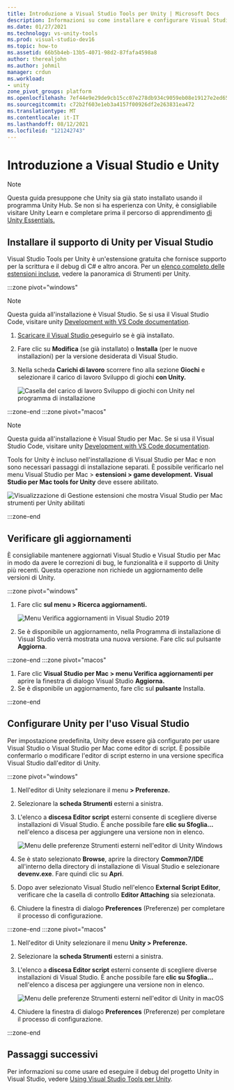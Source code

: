 ```yaml
---
title: Introduzione a Visual Studio Tools per Unity | Microsoft Docs
description: Informazioni su come installare e configurare Visual Studio per lo sviluppo di Unity.
ms.date: 01/27/2021
ms.technology: vs-unity-tools
ms.prod: visual-studio-dev16
ms.topic: how-to
ms.assetid: 66b5b4eb-13b5-4071-98d2-87fafa4598a8
author: therealjohn
ms.author: johmil
manager: crdun
ms.workload:
- unity
zone_pivot_groups: platform
ms.openlocfilehash: 7ef44e9e29de9cb15cc07e278db934c9059eb08e19127e2ed65325f39096059b
ms.sourcegitcommit: c72b2f603e1eb3a4157f00926df2e263831ea472
ms.translationtype: MT
ms.contentlocale: it-IT
ms.lasthandoff: 08/12/2021
ms.locfileid: "121242743"
---
```

# <a name="get-started-with-visual-studio-and-unity"></a>Introduzione a Visual Studio e Unity

> [!NOTE]
> Questa guida presuppone che Unity sia già stato installato usando il programma Unity Hub. Se non si ha esperienza con Unity, è consigliabile visitare Unity Learn e completare prima il percorso di apprendimento [di Unity Essentials.](https://learn.unity.com/pathway/unity-essentials)

## <a name="install-unity-support-for-visual-studio"></a>Installare il supporto di Unity per Visual Studio

Visual Studio Tools per Unity è un'estensione gratuita che fornisce supporto per la scrittura e il debug di C# e altro ancora. Per un [elenco completo delle estensioni incluse,](./visual-studio-tools-for-unity.md) vedere la panoramica di Strumenti per Unity.

:::zone pivot="windows"

> [!NOTE]
> Questa guida all'installazione è Visual Studio. Se si usa il Visual Studio Code, visitare unity [Development with VS Code documentation](https://code.visualstudio.com/docs/other/unity).

1. [Scaricare il Visual Studio o](/visualstudio/install/install-visual-studio.md)eseguirlo se è già installato.
2. Fare clic su **Modifica** (se già installato) o **Installa** (per le nuove installazioni) per la versione desiderata di Visual Studio.
3. Nella scheda **Carichi di lavoro** scorrere fino alla sezione **Giochi** e selezionare il carico di lavoro Sviluppo di giochi **con Unity.**

    ![Casella del carico di lavoro Sviluppo di giochi con Unity nel programma di installazione](../media/vs/unity-workload.png)

:::zone-end
:::zone pivot="macos"

> [!NOTE]
> Questa guida all'installazione è Visual Studio per Mac. Se si usa il Visual Studio Code, visitare unity [Development with VS Code documentation](https://code.visualstudio.com/docs/other/unity).

Tools for Unity è incluso nell'installazione di Visual Studio per Mac e non sono necessari passaggi di installazione separati. È possibile verificarlo nel menu Visual Studio per Mac > **estensioni > game development.** **Visual Studio per Mac tools for Unity** deve essere abilitato.

![Visualizzazione di Gestione estensioni che mostra Visual Studio per Mac strumenti per Unity abilitati](../media/vsm/unity-workload.png)

:::zone-end

## <a name="check-for-updates"></a>Verificare gli aggiornamenti

È consigliabile mantenere aggiornati Visual Studio e Visual Studio per Mac in modo da avere le correzioni di bug, le funzionalità e il supporto di Unity più recenti. Questa operazione non richiede un aggiornamento delle versioni di Unity.

:::zone pivot="windows"

1. Fare clic **sul menu > Ricerca aggiornamenti.**

    ![Menu Verifica aggiornamenti in Visual Studio 2019](../media/vs/check-for-updates.png)

2. Se è disponibile un aggiornamento, nella Programma di installazione di Visual Studio verrà mostrata una nuova versione. Fare clic sul pulsante **Aggiorna**.

:::zone-end
:::zone pivot="macos"

1. Fare clic **Visual Studio per Mac > menu Verifica aggiornamenti per** aprire la finestra di dialogo Visual Studio **Aggiorna.**
2. Se è disponibile un aggiornamento, fare clic sul **pulsante** Installa.

:::zone-end

## <a name="configure-unity-to-use-visual-studio"></a>Configurare Unity per l'uso Visual Studio

Per impostazione predefinita, Unity deve essere già configurato per usare Visual Studio o Visual Studio per Mac come editor di script. È possibile confermarlo o modificare l'editor di script esterno in una versione specifica Visual Studio dall'editor di Unity.

:::zone pivot="windows"

1. Nell'editor di Unity selezionare il menu **> Preferenze.**
2. Selezionare la **scheda Strumenti** esterni a sinistra.
3. L'elenco a **discesa Editor script** esterni consente di scegliere diverse installazioni di Visual Studio. È anche possibile fare **clic su Sfoglia...** nell'elenco a discesa per aggiungere una versione non in elenco.

    ![Menu delle preferenze Strumenti esterni nell'editor di Unity Windows](../media/vs/preferences-external-tools.png)

4. Se è stato selezionato **Browse**, aprire la directory **Common7/IDE** all'interno della directory di installazione di Visual Studio e selezionare **devenv.exe**. Fare quindi clic su **Apri**.
5. Dopo aver selezionato Visual Studio nell'elenco **External Script Editor**, verificare che la casella di controllo **Editor Attaching** sia selezionata.
6. Chiudere la finestra di dialogo **Preferences** (Preferenze) per completare il processo di configurazione.

:::zone-end
:::zone pivot="macos"

1. Nell'editor di Unity selezionare il menu **Unity > Preferenze.**
2. Selezionare la **scheda Strumenti** esterni a sinistra.
3. L'elenco a **discesa Editor script** esterni consente di scegliere diverse installazioni di Visual Studio. È anche possibile fare **clic su Sfoglia...** nell'elenco a discesa per aggiungere una versione non in elenco.

    ![Menu delle preferenze Strumenti esterni nell'editor di Unity in macOS](../media/vsm/preferences-external-tools.png)

4. Chiudere la finestra di dialogo **Preferences** (Preferenze) per completare il processo di configurazione.

:::zone-end

## <a name="next-steps"></a>Passaggi successivi

 Per informazioni su come usare ed eseguire il debug del progetto Unity in Visual Studio, vedere [Using Visual Studio Tools per Unity](using-visual-studio-tools-for-unity.md).
